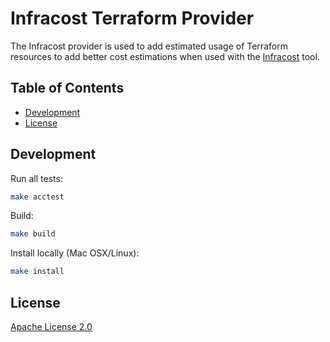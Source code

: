 # Infracost Terraform Provider

The Infracost provider is used to add estimated usage of Terraform resources to add better cost estimations when used with the [Infracost](https://infracost.io) tool.

## Table of Contents

* [Development](#development)
* [License](#license)

## Development

Run all tests:
```sh
make acctest
```

Build:
```sh
make build
```

Install locally (Mac OSX/Linux):
```sh
make install
```

## License

[Apache License 2.0](https://choosealicense.com/licenses/apache-2.0/)

